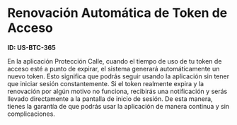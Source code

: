 # Renovación Automática de Token de Acceso

**ID: US-BTC-365**

En la aplicación Protección Calle, cuando el tiempo de uso de tu token de acceso esté a punto de expirar, el sistema generará automáticamente un nuevo token. Esto significa que podrás seguir usando la aplicación sin tener que iniciar sesión constantemente. Si el token realmente expira y la renovación por algún motivo no funciona, recibirás una notificación y serás llevado directamente a la pantalla de inicio de sesión. De esta manera, tienes la garantía de que podrás usar la aplicación de manera continua y sin complicaciones.